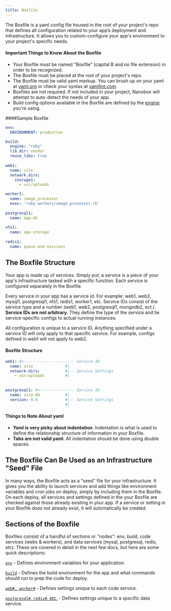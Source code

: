 ```yaml
---
title: Boxfile
---
```


The Boxfile is a yaml config file housed in the root of your project's repo that defines all configuration related to your app’s deployment and infrastructure. It allows you to custom-configure your app's environment to your project's specific needs.

#### Important Things to Know About the Boxfile
- Your Boxfile must be named "Boxfile" (capital B and no file extension) in order to be recognized.
- The Boxfile must be placed at the root of your project's repo.
- The Boxfile must be valid yaml markup. You can brush up on your yaml at [yaml.org](http://yaml.org/start.html) or check your syntax at [yamllint.com](http://www.yamllint.com/).
- Boxfiles are not required. If not included in your project, Nanobox will attempt to auto-detect the needs of your app.
- Build config options available in the Boxfile are defined by the [engine](/engines/) you're using.

####Sample Boxfile
```yaml
env:
  ENVIRONMENT: production

build:
  engine: "ruby"
  lib_dir: vendor
  reuse_libs: true
  
web1:
  name: site
  network_dirs:
    storage1:
      - usr/uploads

worker1:
  name: image_processor
  exec: 'ruby workers/image_processor.rb'
  
postgresql1:
  name: app-db
  
nfs1:
  name: app-storage
  
redis1:
  name: queue-and-sessions  
```

## The Boxfile Structure

Your app is made up of services. Simply put, a service is a piece of your app's infrastructure tasked with a specific function. Each service is configured separately in the Boxfile.

Every service in your app has a service id. For example: web1, web2, mysql1, postgresql1, nfs1, redis1, worker1, etc. Service IDs consist of the service type and a number (web1, web2, postgresql1, mongodb2, ect.). **Service IDs are not arbitrary**. They define the type of the service and tie service-specific configs to actual running instances.

All configuration is unique to a service ID. Anything specified under a service ID will only apply to that specific service. For example, configs defined in web1 will not apply to web2. 

#### Boxfile Structure

```yaml
web1: #<---------------------- Service ID
  name: site              #|
  network-dirs:           #|-- Service Settings
    - usr/uploads         #|
  
  
postgresql1: #<--------------- Service ID
  name: site-db           #|
  version: 9.4            #|-- Service Settings
                          #|
```

#### Things to Note About yaml
- **Yaml is very picky about indentation**. Indentation is what is used to define the relationship structure of information in your Boxfile.
- **Tabs are not valid yaml**. All indentation should be done using double spaces.

## The Boxfile Can Be Used as an Infrastructure "Seed" File
In many ways, the Boxfile acts as a "seed" file for your infrastructure. It gives you the ability to launch services and add things like environment variables and cron jobs on deploy, simply by including them in the Boxfile. On each deploy, all services and settings defined in the your Boxfile are checked against those already existing in your app. If a service or setting in your Boxfile does not already exist, it will automatically be created.

## Sections of the Boxfile
Boxfiles consist of a handful of sections or "nodes": env, build, code services (webs & workers), and data services (mysql, postgresql, redis, etc). These are covered in detail in the next few docs, but here are some quick descriptions:

[`env`](/boxfile/env/) - Defines environment variables for your application.  

[`build`](/boxfile/build/) - Defines the build environment for the app and what commands should run to prep the code for deploy.  

[`web#, worker#`](/boxfile/code-services/) - Defines settings unique to each code service.  

[`postgresql#`, `redis#`, etc.](/boxfile/data-services/) - Defines settings unique to a specific data service.  


